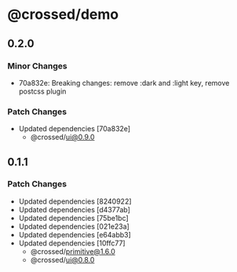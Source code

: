 # @crossed/demo

## 0.2.0

### Minor Changes

- 70a832e: Breaking changes: remove :dark and :light key, remove postcss plugin

### Patch Changes

- Updated dependencies [70a832e]
  - @crossed/ui@0.9.0

## 0.1.1

### Patch Changes

- Updated dependencies [8240922]
- Updated dependencies [d4377ab]
- Updated dependencies [75be1bc]
- Updated dependencies [021e23a]
- Updated dependencies [e64abb3]
- Updated dependencies [10ffc77]
  - @crossed/primitive@1.6.0
  - @crossed/ui@0.8.0
